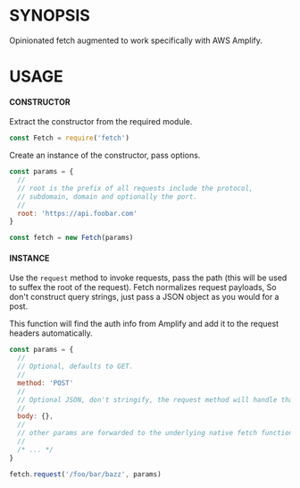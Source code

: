 # SYNOPSIS
Opinionated fetch augmented to work specifically with AWS Amplify.

# USAGE

#### CONSTRUCTOR
Extract the constructor from the required module.

```js
const Fetch = require('fetch')
```

Create an instance of the constructor, pass options.

```js
const params = {
  //
  // root is the prefix of all requests include the protocol,
  // subdomain, domain and optionally the port.
  //
  root: 'https://api.foobar.com' 
}

const fetch = new Fetch(params)
```

#### INSTANCE
Use the `request` method to invoke requests, pass the path (this will be used
to suffex the root of the request). Fetch normalizes request payloads, So don't
construct query strings, just pass a JSON object as you would for a post.

This function will find the auth info from Amplify and add it to the request
headers automatically.

```js
const params = {
  //
  // Optional, defaults to GET.
  //
  method: 'POST' 
  //
  // Optional JSON, don't stringify, the request method will handle that.
  //
  body: {},
  //
  // other params are forwarded to the underlying native fetch function.
  //
  /* ... */ 
}

fetch.request('/foo/bar/bazz', params)
```

